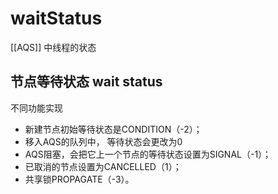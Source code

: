 # waitStatus
[[AQS]] 中线程的状态
## 节点等待状态 wait status
不同功能实现
 - 新建节点初始等待状态是CONDITION（-2）；
 - 移入AQS的队列中， 等待状态会更改为0
 - AQS阻塞，会把它上一个节点的等待状态设置为SIGNAL（-1）；
 - 已取消的节点设置为CANCELLED（1）；
 - 共享锁PROPAGATE（-3）。


